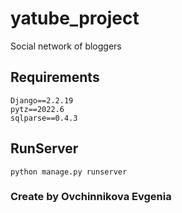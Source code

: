 # yatube_project
Social network of bloggers

## Requirements
```
Django==2.2.19
pytz==2022.6
sqlparse==0.4.3
```
## RunServer
```
python manage.py runserver
```
### Create by Ovchinnikova Evgenia
